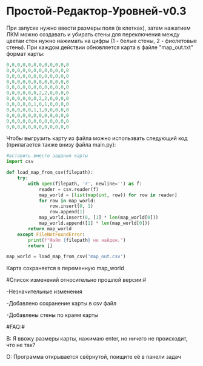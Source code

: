 # Простой-Редактор-Уровней-v0.3

При запуске нужно ввести размеры поля (в клетках), затем нажатием ЛКМ можно создавать и убирать стены для переключения между цветаи стен нужно нажимать на цифры (1 - белые стены, 2 - фиолетовые стены). При каждом действии обновляется карта в файле "map_out.txt" формат карты:
```py
0,0,0,0,0,0,0,0,0,0,0,0
0,0,0,0,0,0,0,0,0,0,0,0
0,0,0,0,0,0,0,0,0,0,0,0
0,0,0,0,0,0,0,0,0,0,0,0
0,0,0,0,0,0,0,0,0,0,0,0
0,0,0,0,0,0,2,2,0,0,0,0
0,0,0,0,0,0,2,2,0,0,0,0
0,0,0,0,0,1,0,1,0,0,0,0
0,0,0,0,0,1,1,0,0,0,0,0
0,0,0,0,0,0,0,0,0,0,0,0
0,0,0,0,0,0,0,0,0,0,0,0
0,0,0,0,0,0,0,0,0,0,0,0
```
Чтобы выгрузить карту из файла можно использвать следующий код (прилагается также внизу файла main.py):
```py
#вставить вместо задания карты
import csv

def load_map_from_csv(filepath):
    try:
        with open(filepath, 'r', newline='') as f:
            reader = csv.reader(f)
            map_world = [list(map(int, row)) for row in reader]
            for row in map_world:
                row.insert(0, 1)
                row.append(1)
            map_world.insert(0, [1] * len(map_world[0]))
            map_world.append([1] * len(map_world[0]))
        return map_world
    except FileNotFoundError:
        print(f"Файл {filepath} не найден.")
        return []

map_world = load_map_from_csv('map_out.csv')
```
Карта сохраняется в переменную map_world



#Список изменений относительно прошлой версии:#

-Незначительные изменения

-Добавлено сохранение карты в csv файл

-Добавлены стены по краям карты



#FAQ:#

В: Я ввожу размеры карты, нажимаю enter, но ничего не происходит, что не так?

О: Программа открывается свёрнутой, поищите её в панели задач

